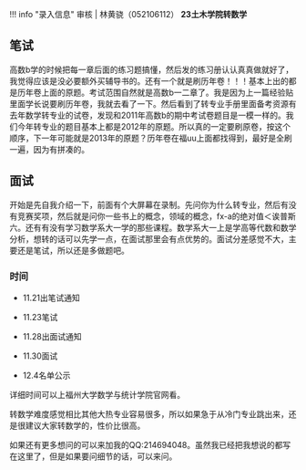 !!! info "录入信息"
    审核 | 林黄骁（052106112）
**23土木学院转数学**

## 笔试

高数b学的时候把每一章后面的练习题搞懂，然后发的练习册认认真真做就好了，我觉得应该是没必要额外买辅导书的。还有一个就是刷历年卷！！！基本上出的都是历年卷上面的原题。考试范围自然就是高数b一二章了。我是因为上一篇经验贴里面学长说要刷历年卷，我就去看了一下。然后看到了转专业手册里面备考资源有去年数学转专业的试卷，发现和2011年高数b的期中考试卷题目是一模一样的。我们今年转专业的题目基本上都是2012年的原题。所以真的一定要刷原卷，按这个顺序，下一年可能就是2013年的原题？历年卷在福uu上面都找得到，最好是全刷一遍，因为有拼凑的。

## 面试

开始是先自我介绍一下，前面有个大屏幕在录制。先问你为什么转专业，然后有没有竞赛奖项，然后就是问你一些书上的概念，领域的概念，fx-a的绝对值＜诶普斯六。还有有没有学习数学系大一学的那些课程。数学系大一上是学高等代数和数学分析，想转的话可以先学一点，在面试那里会有点优势的。面试分差感觉不大，主要还是笔试，所以还是多做题吧。

### 时间

- 11.21出笔试通知

- 11.23笔试

- 11.28出面试通知

- 11.30面试

- 12.4名单公示

详细时间可以上福州大学数学与统计学院官网看。

转数学难度感觉相比其他大热专业容易很多，所以如果急于从冷门专业跳出来，还是很建议大家转数学的，性价比很高。

如果还有更多想问的可以来加我的QQ:214694048。虽然我已经把我想说的都写在这里了，但是如果要问细节的话，可以来问。